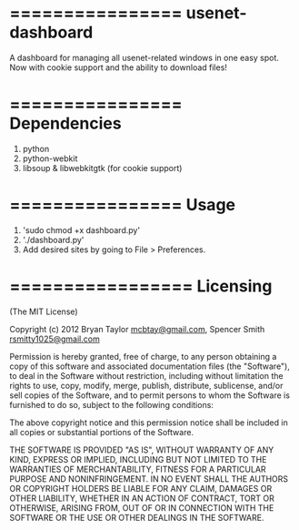 ================
usenet-dashboard
================
A dashboard for managing all usenet-related windows in one easy spot.  Now with cookie support and the ability to download files!

================
Dependencies
================
1. python
2. python-webkit
3. libsoup & libwebkitgtk (for cookie support)

================
Usage
================
1. 'sudo chmod +x dashboard.py'
2. './dashboard.py'
3. Add desired sites by going to File > Preferences.

=================
Licensing
=================
(The MIT License)

Copyright (c) 2012 Bryan Taylor <mcbtay@gmail.com>, Spencer Smith <rsmitty1025@gmail.com>

Permission is hereby granted, free of charge, to any person obtaining a copy of this software and associated documentation files (the "Software"), to deal in the Software without restriction, including without limitation the rights to use, copy, modify, merge, publish, distribute, sublicense, and/or sell copies of the Software, and to permit persons to whom the Software is furnished to do so, subject to the following conditions:

The above copyright notice and this permission notice shall be included in all copies or substantial portions of the Software.

THE SOFTWARE IS PROVIDED "AS IS", WITHOUT WARRANTY OF ANY KIND, EXPRESS OR IMPLIED, INCLUDING BUT NOT LIMITED TO THE WARRANTIES OF MERCHANTABILITY, FITNESS FOR A PARTICULAR PURPOSE AND NONINFRINGEMENT. IN NO EVENT SHALL THE AUTHORS OR COPYRIGHT HOLDERS BE LIABLE FOR ANY CLAIM, DAMAGES OR OTHER LIABILITY, WHETHER IN AN ACTION OF CONTRACT, TORT OR OTHERWISE, ARISING FROM, OUT OF OR IN CONNECTION WITH THE SOFTWARE OR THE USE OR OTHER DEALINGS IN THE SOFTWARE.
